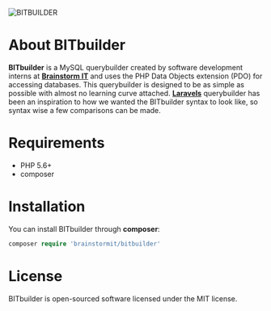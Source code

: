 ![BITBUILDER](http://i.imgur.com/GuUrLw1.png)

# About BITbuilder
**BITbuilder** is a MySQL querybuilder created by software development interns at [**Brainstorm IT**](https://www.brainstormit.nl/) and uses the PHP Data Objects extension (PDO) for accessing databases. 
This querybuilder is designed to be as simple as possible with almost no learning curve attached. 
[**Laravels**](https://laravel.com/docs/5.4/queries) querybuilder has been an inspiration to how we wanted the BITbuilder syntax to look like, so syntax wise a few comparisons can be made.

# Requirements
- PHP 5.6+
- composer

# Installation
You can install BITbuilder through **composer**:
```php
composer require 'brainstormit/bitbuilder'
```

# License
BITbuilder is open-sourced software licensed under the MIT license.
